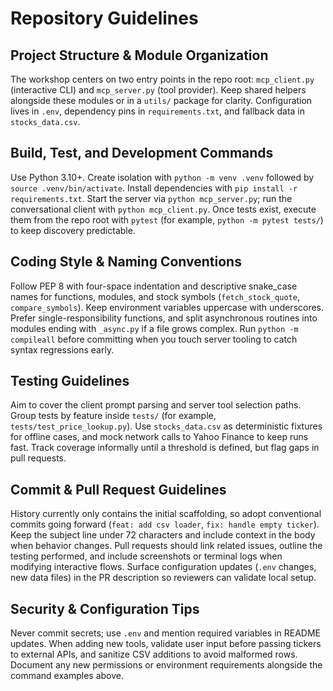 # Repository Guidelines

## Project Structure & Module Organization
The workshop centers on two entry points in the repo root: `mcp_client.py` (interactive CLI) and `mcp_server.py` (tool provider). Keep shared helpers alongside these modules or in a `utils/` package for clarity. Configuration lives in `.env`, dependency pins in `requirements.txt`, and fallback data in `stocks_data.csv`.

## Build, Test, and Development Commands
Use Python 3.10+. Create isolation with `python -m venv .venv` followed by `source .venv/bin/activate`. Install dependencies with `pip install -r requirements.txt`. Start the server via `python mcp_server.py`; run the conversational client with `python mcp_client.py`. Once tests exist, execute them from the repo root with `pytest` (for example, `python -m pytest tests/`) to keep discovery predictable.

## Coding Style & Naming Conventions
Follow PEP 8 with four-space indentation and descriptive snake_case names for functions, modules, and stock symbols (`fetch_stock_quote`, `compare_symbols`). Keep environment variables uppercase with underscores. Prefer single-responsibility functions, and split asynchronous routines into modules ending with `_async.py` if a file grows complex. Run `python -m compileall` before committing when you touch server tooling to catch syntax regressions early.

## Testing Guidelines
Aim to cover the client prompt parsing and server tool selection paths. Group tests by feature inside `tests/` (for example, `tests/test_price_lookup.py`). Use `stocks_data.csv` as deterministic fixtures for offline cases, and mock network calls to Yahoo Finance to keep runs fast. Track coverage informally until a threshold is defined, but flag gaps in pull requests.

## Commit & Pull Request Guidelines
History currently only contains the initial scaffolding, so adopt conventional commits going forward (`feat: add csv loader`, `fix: handle empty ticker`). Keep the subject line under 72 characters and include context in the body when behavior changes. Pull requests should link related issues, outline the testing performed, and include screenshots or terminal logs when modifying interactive flows. Surface configuration updates (`.env` changes, new data files) in the PR description so reviewers can validate local setup.

## Security & Configuration Tips
Never commit secrets; use `.env` and mention required variables in README updates. When adding new tools, validate user input before passing tickers to external APIs, and sanitize CSV additions to avoid malformed rows. Document any new permissions or environment requirements alongside the command examples above.
